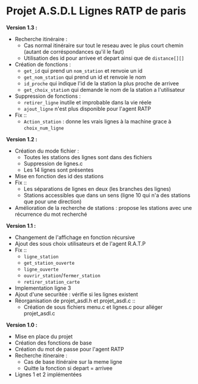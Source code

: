 Projet A.S.D.L Lignes RATP de paris
===================

**Version 1.3 :**

* Recherche itinéraire :
	* Cas normal itinéraire sur tout le reseau avec le plus court chemin (autant de corréspondances qu'il le faut)
	* Utilisation des id pour arrivee et depart ainsi que de `distance[][]`
* Création de fonctions : 
	* `get_id` qui prend un `nom_station` et renvoie un id
	* `get_nom_station` qui prend un id et renvoie le nom
	* `id_proche` qui indique l'id de la station la plus proche de arrivee
	* `get_choix_statio`n qui demande le nom de la station a l'utilisateur
* Suppression de fonctions :
	* `retirer_ligne` inutile et improbable dans la vie réele
	* `ajout_ligne` n'est plus disponible pour l'agent RATP
* Fix ::
	* `Action_station` : donne les vrais lignes à la machine grace à `choix_num_ligne`

**Version 1.2 :**

* Création du mode fichier :
	* Toutes les stations des lignes sont dans des fichiers
	* Suppression de lignes.c
	* Les 14 lignes sont présentes
* Mise en fonction des id des stations
* Fix ::
	* Les séparations de lignes en deux (les branches des lignes)
	* Stations accessibles que dans un sens (ligne 10 qui n'a des stations que pour une direction)
* Amélioration de la recherche de stations : propose les stations avec une récurrence du mot recherché

**Version 1.1 :**

* Changement de l'affichage en fonction récursive
* Ajout des sous choix utilisateurs et de l'agent R.A.T.P
* Fix ::
	* `ligne_station`
	* `get_station_ouverte`
	* `ligne_ouverte`
	* `ouvrir_station`/`fermer_station`
	* `retirer_station_carte`
* Implementation ligne 3
* Ajout d'une securitée : vérifie si les lignes existent
* Réorganisation de projet_asdl.h et projet_asdl.c ::
	* Création de sous fichiers menu.c et lignes.c pour alléger projet_asdl.c

**Version 1.0 :**

* Mise en place du projet
* Création des fonctions de base
* Création du mot de passe pour l'agent RATP
* Recherche itineraire :
	* Cas de base itinéraire sur la meme ligne
	* Quitte la fonction si depart = arrivee
* Lignes 1 et 2 implémentées
